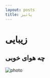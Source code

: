 ```yaml
---
layout: posts
title: پائیز
---
```


# زیبایی
## چه هوای خوبی

![photo](https://th.bing.com/th/id/OIP._Nvsje-9QSPstPkdLFS_igHaFI?rs=1&pid=ImgDetMain)
